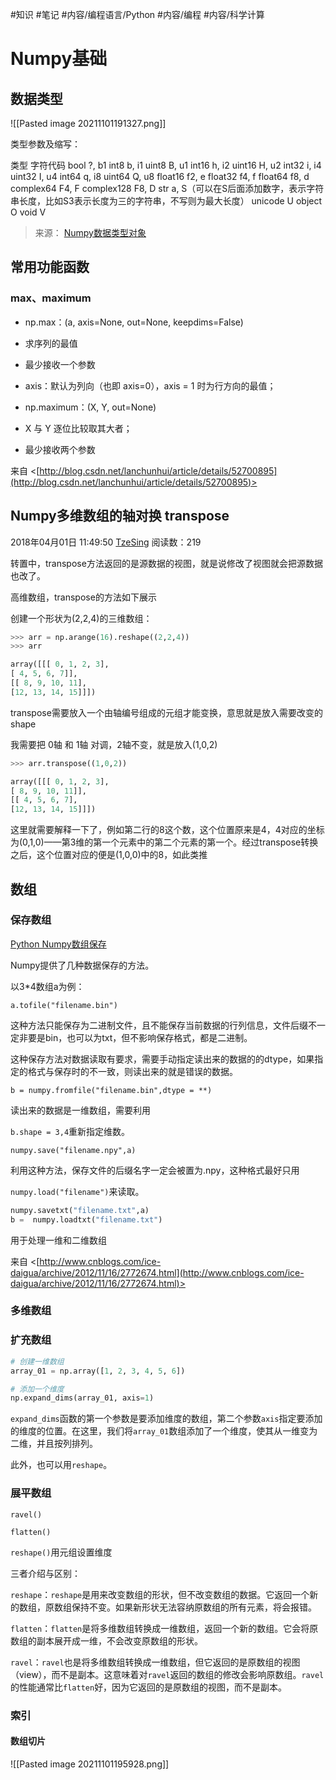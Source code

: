 #知识 
#笔记 
#内容/编程语言/Python
#内容/编程
#内容/科学计算



# Numpy基础

## 数据类型

![[Pasted image 20211101191327.png]]



类型参数及缩写：

类型	字符代码
bool	?, b1
int8	b, i1
uint8	B, u1
int16	h, i2
uint16	H, u2
int32	i, i4
uint32	I, u4
int64	q, i8
uint64	Q, u8
float16	f2, e
float32	f4, f
float64	f8, d
complex64	F4, F
complex128	F8, D
str	a, S（可以在S后面添加数字，表示字符串长度，比如S3表示长度为三的字符串，不写则为最大长度）
unicode	U
object	O
void	V

> 来源：
> [Numpy数据类型对象](https://blog.csdn.net/Zhili_wang/article/details/81140282)



## 常用功能函数


### max、maximum
-   np.max：(a, axis=None, out=None, keepdims=False) 

-   求序列的最值
-   最少接收一个参数
-   axis：默认为列向（也即 axis=0），axis = 1 时为行方向的最值；

-   np.maximum：(X, Y, out=None) 

-   X 与 Y 逐位比较取其大者；
-   最少接收两个参数

来自 <[http://blog.csdn.net/lanchunhui/article/details/52700895](http://blog.csdn.net/lanchunhui/article/details/52700895)>

   

## Numpy多维数组的轴对换 transpose

2018年04月01日 11:49:50 [TzeSing](https://me.csdn.net/weixin_40001181) 阅读数：219

转置中，transpose方法返回的是源数据的视图，就是说修改了视图就会把源数据也改了。

高维数组，transpose的方法如下展示

创建一个形状为(2,2,4)的三维数组：

```python
>>> arr = np.arange(16).reshape((2,2,4))
>>> arr

array([[[ 0, 1, 2, 3],
[ 4, 5, 6, 7]],
[[ 8, 9, 10, 11],
[12, 13, 14, 15]]])
```

transpose需要放入一个由轴编号组成的元组才能变换，意思就是放入需要改变的shape

我需要把 0轴 和 1轴 对调，2轴不变，就是放入(1,0,2)

```python
>>> arr.transpose((1,0,2))

array([[[ 0, 1, 2, 3],
[ 8, 9, 10, 11]],
[[ 4, 5, 6, 7],
[12, 13, 14, 15]]])
```

这里就需要解释一下了，例如第二行的8这个数，这个位置原来是4，4对应的坐标为(0,1,0)——第3维的第一个元素中的第二个元素的第一个。经过transpose转换之后，这个位置对应的便是(1,0,0)中的8，如此类推

## 数组

### 保存数组

   

[Python Numpy数组保存](http://www.cnblogs.com/ice-daigua/archive/2012/11/16/2772674.html)

 Numpy提供了几种数据保存的方法。

 以3\*4数组a为例：

`a.tofile("filename.bin")`

 这种方法只能保存为二进制文件，且不能保存当前数据的行列信息，文件后缀不一定非要是bin，也可以为txt，但不影响保存格式，都是二进制。

 这种保存方法对数据读取有要求，需要手动指定读出来的数据的的dtype，如果指定的格式与保存时的不一致，则读出来的就是错误的数据。

`b = numpy.fromfile("filename.bin",dtype = **)`

 读出来的数据是一维数组，需要利用

 `b.shape = 3,4`重新指定维数。

`numpy.save("filename.npy",a)`

 利用这种方法，保存文件的后缀名字一定会被置为.npy，这种格式最好只用

 `numpy.load("filename")`来读取。

```python
numpy.savetxt("filename.txt",a)
b =  numpy.loadtxt("filename.txt")
```

 用于处理一维和二维数组

来自 <[http://www.cnblogs.com/ice-daigua/archive/2012/11/16/2772674.html](http://www.cnblogs.com/ice-daigua/archive/2012/11/16/2772674.html)>

### 多维数组



### 扩充数组

```python
# 创建一维数组
array_01 = np.array([1, 2, 3, 4, 5, 6])

# 添加一个维度
np.expand_dims(array_01, axis=1)
```

`expand_dims`函数的第一个参数是要添加维度的数组，第二个参数`axis`指定要添加的维度的位置。在这里，我们将`array_01`数组添加了一个维度，使其从一维变为二维，并且按列排列。

此外，也可以用`reshape`。

### 展平数组

`ravel()`

`flatten()`

`reshape()`用元组设置维度

三者介绍与区别：

`reshape`：`reshape`是用来改变数组的形状，但不改变数组的数据。它返回一个新的数组，原数组保持不变。如果新形状无法容纳原数组的所有元素，将会报错。

`flatten`：`flatten`是将多维数组转换成一维数组，返回一个新的数组。它会将原数组的副本展开成一维，不会改变原数组的形状。

`ravel`：`ravel`也是将多维数组转换成一维数组，但它返回的是原数组的视图（view），而不是副本。这意味着对`ravel`返回的数组的修改会影响原数组。`ravel`的性能通常比`flatten`好，因为它返回的是原数组的视图，而不是副本。


### 索引


#### 数组切片

![[Pasted image 20211101195928.png]]